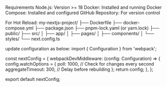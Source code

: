 Requirements
Node.js: Version >= 18
Docker: Installed and running
Docker Compose: Installed and configured
GitHub Repository: For version control

For Hot Reload:
my-nextjs-project/
├── Dockerfile
├── docker-compose.yml
├── package.json
├── pnpm-lock.yaml (or yarn.lock)
├── public/
├── src/
│   ├── app/
│   ├── pages/
│   ├── components/
│   └── styles/
└── next.config.ts


update configuration as below:
import { Configuration } from 'webpack';

const nextConfig = {
  webpackDevMiddleware: (config: Configuration) => {
    config.watchOptions = {
      poll: 1000, // Check for changes every second
      aggregateTimeout: 300, // Delay before rebuilding
    };
    return config;
  },
};

export default nextConfig;



